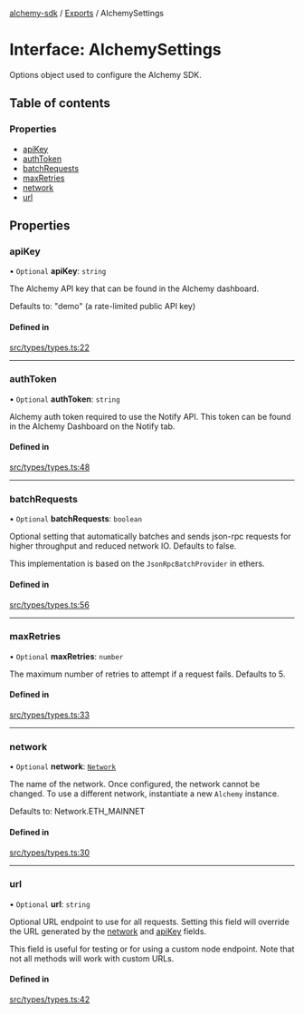 [alchemy-sdk](../README.md) / [Exports](../modules.md) / AlchemySettings

# Interface: AlchemySettings

Options object used to configure the Alchemy SDK.

## Table of contents

### Properties

- [apiKey](AlchemySettings.md#apikey)
- [authToken](AlchemySettings.md#authtoken)
- [batchRequests](AlchemySettings.md#batchrequests)
- [maxRetries](AlchemySettings.md#maxretries)
- [network](AlchemySettings.md#network)
- [url](AlchemySettings.md#url)

## Properties

### apiKey

• `Optional` **apiKey**: `string`

The Alchemy API key that can be found in the Alchemy dashboard.

Defaults to: "demo" (a rate-limited public API key)

#### Defined in

[src/types/types.ts:22](https://github.com/alchemyplatform/alchemy-sdk-js/blob/8b1ae5c/src/types/types.ts#L22)

___

### authToken

• `Optional` **authToken**: `string`

Alchemy auth token required to use the Notify API. This token can be found
in the Alchemy Dashboard on the Notify tab.

#### Defined in

[src/types/types.ts:48](https://github.com/alchemyplatform/alchemy-sdk-js/blob/8b1ae5c/src/types/types.ts#L48)

___

### batchRequests

• `Optional` **batchRequests**: `boolean`

Optional setting that automatically batches and sends json-rpc requests for
higher throughput and reduced network IO. Defaults to false.

This implementation is based on the `JsonRpcBatchProvider` in ethers.

#### Defined in

[src/types/types.ts:56](https://github.com/alchemyplatform/alchemy-sdk-js/blob/8b1ae5c/src/types/types.ts#L56)

___

### maxRetries

• `Optional` **maxRetries**: `number`

The maximum number of retries to attempt if a request fails. Defaults to 5.

#### Defined in

[src/types/types.ts:33](https://github.com/alchemyplatform/alchemy-sdk-js/blob/8b1ae5c/src/types/types.ts#L33)

___

### network

• `Optional` **network**: [`Network`](../enums/Network.md)

The name of the network. Once configured, the network cannot be changed. To
use a different network, instantiate a new `Alchemy` instance.

Defaults to: Network.ETH_MAINNET

#### Defined in

[src/types/types.ts:30](https://github.com/alchemyplatform/alchemy-sdk-js/blob/8b1ae5c/src/types/types.ts#L30)

___

### url

• `Optional` **url**: `string`

Optional URL endpoint to use for all requests. Setting this field will
override the URL generated by the [network](AlchemySettings.md#network) and [apiKey](AlchemySettings.md#apikey) fields.

This field is useful for testing or for using a custom node endpoint. Note
that not all methods will work with custom URLs.

#### Defined in

[src/types/types.ts:42](https://github.com/alchemyplatform/alchemy-sdk-js/blob/8b1ae5c/src/types/types.ts#L42)
